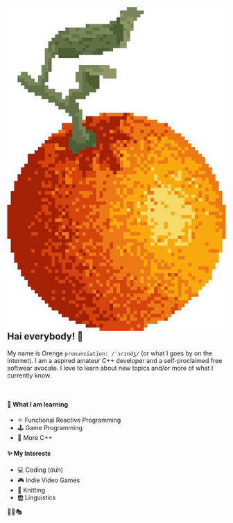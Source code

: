 <img align="left" src="assets/orange.png">

## Hai everybody! 🧡
My name is Orenge `pronunciation: /ˈɔrɪndʒ/` (or what I goes by on the internet). I am a aspired amateur C++ developer and a self-proclaimed free softwear avocate. I love to learn about new topics and/or more of what I currently know.

<br>

#### 📙 What I am learning
- ⚛️ Functional Reactive Programming
- 🕹️ Game Programming
- 💯 More C++

#### ✨ My Interests
- 💻 Coding (duh)
- 🎮 Indie Video Games
- 🧶 Knitting
- 🆎 Linguistics

🧩🦋🎭
